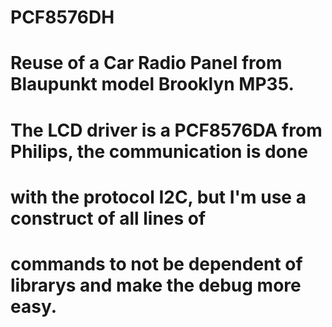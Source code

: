 # PCF8576DH
# Reuse of a Car Radio Panel from Blaupunkt model Brooklyn MP35.
# The LCD driver is a PCF8576DA from Philips, the communication is done 
# with the protocol I2C, but I'm use a construct of all lines of 
# commands to not be dependent of librarys and make the debug more easy.
